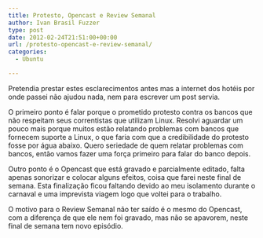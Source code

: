 ```yaml
---
title: Protesto, Opencast e Review Semanal
author: Ivan Brasil Fuzzer
type: post
date: 2012-02-24T21:51:00+00:00
url: /protesto-opencast-e-review-semanal/
categories:
  - Ubuntu

---
```

Pretendia prestar estes esclarecimentos antes mas a internet dos hotéis por onde passei não ajudou nada, nem para escrever um post servia.

O primeiro ponto é falar porque o prometido protesto contra os bancos que não respeitam seus correntistas que utilizam Linux. Resolvi aguardar um pouco mais porque muitos estão relatando problemas com bancos que fornecem suporte a Linux, o que faria com que a credibilidade do protesto fosse por água abaixo. Quero seriedade de quem relatar problemas com bancos, então vamos fazer uma força primeiro para falar do banco depois.

Outro ponto é o Opencast que está gravado e parcialmente editado, falta apenas sonorizar e colocar alguns efeitos, coisa que farei neste final de semana. Esta finalização ficou faltando devido ao meu isolamento durante o carnaval e uma imprevista viagem logo que voltei para o trabalho.

O motivo para o Review Semanal não ter saído é o mesmo do Opencast, com a diferença de que ele nem foi gravado, mas não se apavorem, neste final de semana tem novo episódio.